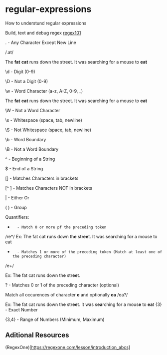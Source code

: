 # regular-expressions
How to understund regular expressions

Build, text and debug regex [regex101](https://regex101.com/)

.       - Any Character Except New Line

/.at/

The **fat** **cat** runs down the street.
     It was searching for a mouse to **eat**


\d      - Digit (0-9)

\D      - Not a Digit (0-9)

\w      - Word Character (a-z, A-Z, 0-9, _)

The **fat** **cat** runs down the street.
     It was searching for a mouse to **eat**
     
\W      - Not a Word Character

\s      - Whitespace (space, tab, newline)

\S      - Not Whitespace (space, tab, newline)

\b      - Word Boundary

\B      - Not a Word Boundary

^       - Beginning of a String

$       - End of a String

[]      - Matches Characters in brackets

[^ ]    - Matches Characters NOT in brackets

|       - Either Or

( )     - Group

Quantifiers:
*       - Match 0 or more pf the preceding token

/re*/
Ex: The fat cat **r**uns down th**e** st**ree**t.
     It was sea**r**ching fo**r** a mouse to eat
  
+       - Matches 1 or more of the preceding token (Match at least one of the preceding character)

/e+/

Ex: Th**e** fat cat runs down th**e** str**ee**t.
   
?       - Matches 0 or 1 of the preceding character (optional) 

Match all occurences of character **e** and optionally **ea**
/ea?/

Ex: Th**e** fat cat runs down th**e** str**ee**t.
     It was s**ea**rching for a mous**e** to **ea**t
{3}     - Exact Number

{3,4}   - Range of Numbers (Minimum, Maximum)

## Aditional Resources
(RegexOne)[https://regexone.com/lesson/introduction_abcs]
